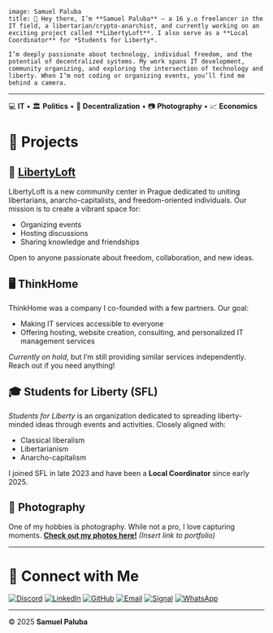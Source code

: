 ```hero
image: Samuel Paluba
title: 👋 Hey there, I’m **Samuel Paluba** — a 16 y.o freelancer in the IT field, a libertarian/crypto-anarchist, and currently working on an exciting project called **LibertyLoft**. I also serve as a **Local Coordinator** for *Students for Liberty*.

I’m deeply passionate about technology, individual freedom, and the potential of decentralized systems. My work spans IT development, community organizing, and exploring the intersection of technology and liberty. When I’m not coding or organizing events, you’ll find me behind a camera.
```



---
💻 **IT** • 🏛 **Politics** • 🔗 **Decentralization** • 📷 **Photography** • 📈 **Economics**

# 🚀 Projects

## 🗽 **[LibertyLoft](https://LibertyLoft.cz)**

LibertyLoft is a new community center in Prague dedicated to uniting libertarians, anarcho-capitalists, and freedom-oriented individuals. Our mission is to create a vibrant space for:

- Organizing events
- Hosting discussions
- Sharing knowledge and friendships

Open to anyone passionate about freedom, collaboration, and new ideas.


## 🖥 **ThinkHome**

ThinkHome was a company I co-founded with a few partners. Our goal:

- Making IT services accessible to everyone
- Offering hosting, website creation, consulting, and personalized IT management services

*Currently on hold*, but I’m still providing similar services independently. Reach out if you need anything!


## 🎓 **Students for Liberty (SFL)**

*Students for Liberty* is an organization dedicated to spreading liberty-minded ideas through events and activities. Closely aligned with:

- Classical liberalism
- Libertarianism
- Anarcho-capitalism

I joined SFL in late 2023 and have been a **Local Coordinator** since early 2025.


## 📸 **Photography**

One of my hobbies is photography. While not a pro, I love capturing moments. **[Check out my photos here!](#)** *(Insert link to portfolio)*

---

# 🤝 Connect with Me

[![Discord](https://img.shields.io/badge/Discord-5865F2?style=for-the-badge&logo=discord&logoColor=white)](https://discord.com/invite/your-link)
[![LinkedIn](https://img.shields.io/badge/LinkedIn-0077B5?style=for-the-badge&logo=linkedin&logoColor=white)](https://www.linkedin.com/in/samuelpaluba)
[![GitHub](https://img.shields.io/badge/GitHub-181717?style=for-the-badge&logo=github&logoColor=white)](https://github.com/SamuelPalubaCZ)
[![Email](https://img.shields.io/badge/Email-D14836?style=for-the-badge&logo=gmail&logoColor=white)](mailto:samuel@paluba.me)
[![Signal](https://img.shields.io/badge/Signal-3A76F0?style=for-the-badge&logo=signal&logoColor=white)](#)
[![WhatsApp](https://img.shields.io/badge/WhatsApp-25D366?style=for-the-badge&logo=whatsapp&logoColor=white)](#)

---
© 2025 **Samuel Paluba**
